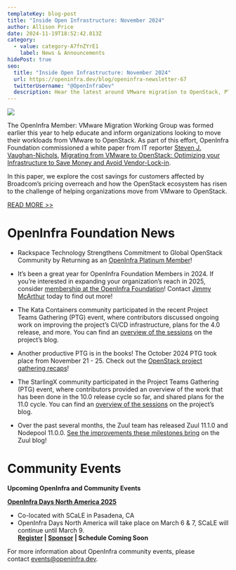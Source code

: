 ```yaml
---
templateKey: blog-post
title: "Inside Open Infrastructure: November 2024"
author: Allison Price
date: 2024-11-19T18:52:42.013Z
category:
  - value: category-A7fnZYrE1
    label: News & Announcements
hidePost: true
seo:
  title: "Inside Open Infrastructure: November 2024"
  url: https://openinfra.dev/blog/openinfra-newsletter-67
  twitterUsername: "@OpenInfraDev"
  description: Hear the latest around VMware migration to OpenStack, PTG recaps and more!
---
```

![](/img/frame-541.png)

The OpenInfra Member: VMware Migration Working Group was formed earlier this year to help educate and inform organizations looking to move their workloads from VMware to OpenStack. As part of this effort, OpenInfra Foundation commissioned a white paper from IT reporter [Steven J. Vaughan-Nichols](https://www.linkedin.com/in/sjvn1/), [Migrating from VMware to OpenStack: Optimizing your Infrastructure to Save Money and Avoid Vendor-Lock-in](https://www.openstack.org/vmware-migration-to-openstack-white-paper).

In this paper, we explore the cost savings for customers affected by Broadcom’s pricing overreach and how the OpenStack ecosystem has risen to the challenge of helping organizations move from VMware to OpenStack.

[READ MORE >>](https://www.openstack.org/vmware-migration-to-openstack-white-paper)

# OpenInfra Foundation News

* Rackspace Technology Strengthens Commitment to Global OpenStack Community by Returning as an [OpenInfra Platinum Member](https://ir.rackspace.com/news-releases/news-release-details/rackspace-technology-strengthens-commitment-global-openstack)!
* It’s been a great year for OpenInfra Foundation Members in 2024. If you’re interested in expanding your organization’s reach in 2025, consider [membership at the OpenInfra Foundation](https://openinfra.dev/join/members/)! Contact [Jimmy McArthur](mailto:jimmy@openinfra.dev) today to find out more!



* The Kata Containers community participated in the recent Project Teams Gathering (PTG) event, where contributors discussed ongoing work on improving the project’s CI/CD infrastructure, plans for the 4.0 release, and more. You can find an [overview of the sessions](https://katacontainers.io/blog/kata-community-ptg-updates-october-2024/) on the project’s blog.
* Another productive PTG is in the books! The October 2024 PTG took place from November 21 - 25. Check out the [OpenStack project gathering recaps](https://www.openstack.org/blog/openstack-teams-advance-2025-1-epoxy-plans-at-openinfra-ptg/)!
* The StarlingX community participated in the Project Teams Gathering (PTG) event, where contributors provided an overview of the work that has been done in the 10.0 release cycle so far, and shared plans for the 11.0 cycle. You can find an [overview of the sessions](https://www.starlingx.io/blog/starlingx-vptg-october-2024-recap/) on the project’s blog.
* Over the past several months, the Zuul team has released Zuul 11.1.0 and Nodepool 11.0.0. [See the improvements these milestones bring](https://zuul-ci.org/blog/#20241118a) on the Zuul blog!

# **Community Events**

**Upcoming OpenInfra and Community Events**

**[OpenInfra Days North America 2025](https://www.socallinuxexpo.org/scale/22x/events/open-infra-days)** 

* Co-located with SCaLE in Pasadena, CA
* OpenInfra Days North America will take place on March 6 & 7, SCaLE will continue until March 9.\
  **[Register](https://register.socallinuxexpo.org/reg6/) | [Sponsor](https://openinfra.dev/events/sponsorship) | Schedule Coming Soon**

For more information about OpenInfra community events, please contact [events@openinfra.dev](mailto:events@openinfra.dev).